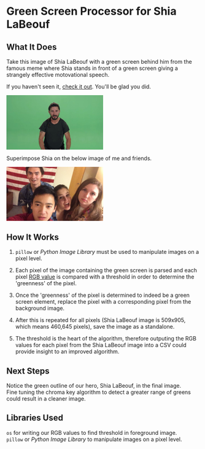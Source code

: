 # Green Screen Processor for Shia LaBeouf
## What It Does
Take this image of Shia LaBeouf with a green screen behind him from the famous meme where Shia stands in front of a green screen giving a strangely effective motovational speech.  

If you haven't seen it, [check it out](shia).  You'll be glad you did.  

<img alt='Shia LaBeouf' width='50%' height='50%' align='center' src='lib/09-Sep-18_00-52-96.png'>

Superimpose Shia on the below image of me and friends.  

<img alt='For Good' width='50%' height='50%' align='center' src='lib/transpose_horizontal.png'>

## How It Works
1) `pillow` or _Python Image Library_ must be used to manipulate images on a pixel level.

2) Each pixel of the image containing the green screen is parsed and each pixel [RGB value](rgb) is compared with a threshold in order to determine the 'greenness' of the pixel.  

3) Once the 'greenness' of the pixel is determined to indeed be a green screen element, replace the pixel with a corresponding pixel from the background image.  

4) After this is repeated for all pixels (Shia LaBeouf image is 509x905, which means 460,645 pixels), save the image as a standalone.  

5) The threshold is the heart of the algorithm, therefore outputing the RGB values for each pixel from the Shia LaBeouf image into a CSV could provide insight to an improved algorithm.   


## Next Steps
Notice the green outline of our hero, Shia LaBeouf, in the final image.  
Fine tuning the chroma key algorithm to detect a greater range of greens could result in a cleaner image.  

## Libraries Used
`os` for writing our RGB values to find threshold in foreground image.  
`pillow` or _Python Image Library_ to manipulate images on a pixel level.  


[shia]: https://www.youtube.com/watch?v=ZXsQAXx_ao0
[rgb]:https://www.w3schools.com/colors/colors_rgb.asp
